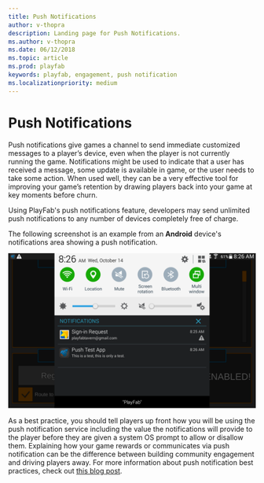 ```yaml
---
title: Push Notifications
author: v-thopra
description: Landing page for Push Notifications.
ms.author: v-thopra
ms.date: 06/12/2018
ms.topic: article
ms.prod: playfab
keywords: playfab, engagement, push notification
ms.localizationpriority: medium
---
```


# Push Notifications

Push notifications give games a channel to send immediate customized messages to a player’s device, even when the player is not currently running the game. Notifications might be used to indicate that a user has received a message, some update is available in game, or the user needs to take some action. When used well, they can be a very effective tool for improving your game’s retention by drawing players back into your game at key moments before churn.

Using PlayFab's push notifications feature, developers may send unlimited push notifications to any number of devices completely free of charge.

The following screenshot is an example from an **Android** device's notifications area showing a push notification.

![Android device - Notifications screen](../media/tutorials/android-notifications-screen.png)  

As a best practice, you should tell players up front how you will be using the push notification service including the value the notifications will provide to the player before they are given a system OS prompt to allow or disallow them. Explaining how your game rewards or communicates via push notification can be the difference between building community engagement and driving players away. For more information about push notification best practices, check out [this blog post](https://blog.playfab.com/blog/push-it-real-good-how-get-players-say-yes-push-notifications/).
